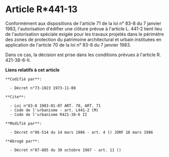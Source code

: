 # Article R*441-13

Conformément aux dispositions de l'article 71 de la loi n° 83-8 du 7 janvier 1983, l'autorisation d'édifier une clôture
prévue à l'article L. 441-2 tient lieu de l'autorisation spéciale exigée pour les travaux projetés dans le périmètre des
zones de protection du patrimoine architectural et urbain instituées en application de l'article 70 de la loi n° 83-8 du 7
janvier 1983.

Dans ce cas, la décision est prise dans les conditions prévues à l'article R. 421-38-6-II.

**Liens relatifs à cet article**

	**Codifié par**:

	  - Décret n°73-1023 1973-11-08

	**Cite**:

	  - Loi n°83-8 1983-01-07 ART. 70, ART. 71
	  - Code de l'urbanisme - art. L441-2 (M)
	  - Code de l'urbanisme R421-38-6 II

	**Modifié par**:

	  - Décret n°86-514 du 14 mars 1986 - art. 4 () JORF 16 mars 1986

	**Abrogé par**:

	  - Décret n°87-885 du 30 octobre 1987 - art. 11 ()

